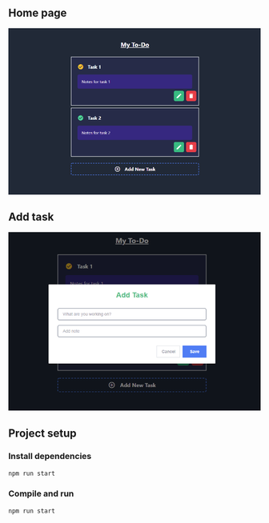 ## Home page
![home](https://github.com/zyqhpz/todo-nodejs/blob/master/img/main.PNG)

## Add task
![addtask](https://github.com/zyqhpz/todo-nodejs/blob/master/img/addtask.PNG)

## Project setup

### Install dependencies
```
npm run start
```

### Compile and run
```
npm run start
```
